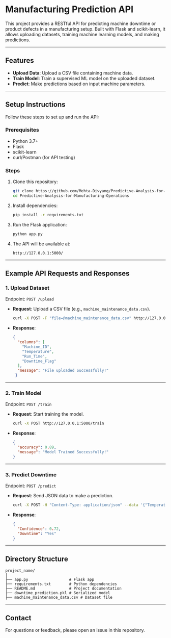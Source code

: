 # Manufacturing Prediction API

This project provides a RESTful API for predicting machine downtime or product defects in a manufacturing setup. Built with Flask and scikit-learn, it allows uploading datasets, training machine learning models, and making predictions.

---

## Features
- **Upload Data**: Upload a CSV file containing machine data.
- **Train Model**: Train a supervised ML model on the uploaded dataset.
- **Predict**: Make predictions based on input machine parameters.

---

## Setup Instructions

Follow these steps to set up and run the API:

### **Prerequisites**
- Python 3.7+
- Flask
- scikit-learn
- curl/Postman (for API testing)

### **Steps**
1. Clone this repository:
   ```bash
   git clone https://github.com/Mehta-Divyang/Predictive-Analysis-for-Manufacturing-Operations.git
   cd Predictive-Analysis-for-Manufacturing-Operations
   ```

2. Install dependencies:
   ```bash
   pip install -r requirements.txt
   ```

3. Run the Flask application:
   ```bash
   python app.py
   ```

4. The API will be available at:
   ```
   http://127.0.0.1:5000/
   ```

---

## Example API Requests and Responses

### **1. Upload Dataset**
Endpoint: `POST /upload`

- **Request**: Upload a CSV file (e.g., `machine_maintenance_data.csv`).
  ```bash
  curl -X POST -F "file=@machine_maintenance_data.csv" http://127.0.0.1:5000/upload
  ```
- **Response**:
  ```json
  {
    "columns": [
      "Machine_ID",
      "Temperature",
      "Run_Time",
      "Downtime_Flag"
    ],
    "message": "File uploaded Successfully!"
   }
  ```

---

### **2. Train Model**
Endpoint: `POST /train`

- **Request**: Start training the model.
  ```bash
  curl -X POST http://127.0.0.1:5000/train
  ```
- **Response**:
  ```json
  {
    "accuracy": 0.89,
    "message": "Model Trained Successfully!"
  }
  ```

---

### **3. Predict Downtime**
Endpoint: `POST /predict`

- **Request**: Send JSON data to make a prediction.
  ```bash
  curl -X POST -H "Content-Type: application/json" --data '{"Temperature": 309, "Run_Time": 48}'  http://127.0.0.1:5000/predict
  ```
- **Response**:
  ```json
  {    
    "Confidence": 0.72,
    "Downtime": "Yes"
  }
  ```

---

## Directory Structure
```
project_name/
│
├── app.py                  # Flask app
├── requirements.txt        # Python dependencies
├── README.md               # Project documentation
├── downtime_prediction.pkl # Serialized model
├── machine_maintenance_data.csv # Dataset file

```

---

## Contact
For questions or feedback, please open an issue in this repository.

